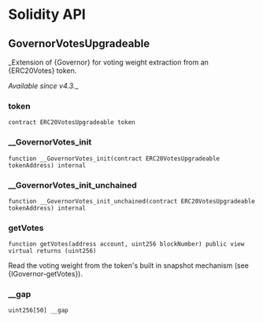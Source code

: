 # Solidity API

## GovernorVotesUpgradeable

_Extension of {Governor} for voting weight extraction from an {ERC20Votes} token.

_Available since v4.3.__

### token

```solidity
contract ERC20VotesUpgradeable token
```

### __GovernorVotes_init

```solidity
function __GovernorVotes_init(contract ERC20VotesUpgradeable tokenAddress) internal
```

### __GovernorVotes_init_unchained

```solidity
function __GovernorVotes_init_unchained(contract ERC20VotesUpgradeable tokenAddress) internal
```

### getVotes

```solidity
function getVotes(address account, uint256 blockNumber) public view virtual returns (uint256)
```

Read the voting weight from the token&#x27;s built in snapshot mechanism (see {IGovernor-getVotes}).

### __gap

```solidity
uint256[50] __gap
```

